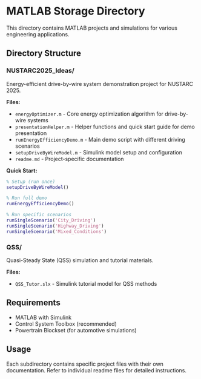 # MATLAB Storage Directory

This directory contains MATLAB projects and simulations for various engineering applications.

## Directory Structure

### NUSTARC2025_Ideas/
Energy-efficient drive-by-wire system demonstration project for NUSTARC 2025.

**Files:**
- `energyOptimizer.m` - Core energy optimization algorithm for drive-by-wire systems
- `presentationHelper.m` - Helper functions and quick start guide for demo presentation
- `runEnergyEfficiencyDemo.m` - Main demo script with different driving scenarios
- `setupDriveByWireModel.m` - Simulink model setup and configuration
- `readme.md` - Project-specific documentation

**Quick Start:**
```matlab
% Setup (run once)
setupDriveByWireModel()

% Run full demo
runEnergyEfficiencyDemo()

% Run specific scenarios
runSingleScenario('City_Driving')
runSingleScenario('Highway_Driving')
runSingleScenario('Mixed_Conditions')
```

### QSS/
Quasi-Steady State (QSS) simulation and tutorial materials.

**Files:**
- `QSS_Tutor.slx` - Simulink tutorial model for QSS methods

## Requirements

- MATLAB with Simulink
- Control System Toolbox (recommended)
- Powertrain Blockset (for automotive simulations)

## Usage

Each subdirectory contains specific project files with their own documentation. Refer to individual readme files for detailed instructions.
